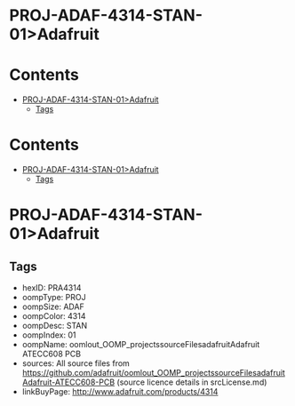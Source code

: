 
PROJ-ADAF-4314-STAN-01>Adafruit
===============================

Contents
========

* [PROJ-ADAF-4314-STAN-01>Adafruit](#proj-adaf-4314-stan-01adafruit)
	* [Tags](#tags)

Contents
========

* [PROJ-ADAF-4314-STAN-01>Adafruit](#proj-adaf-4314-stan-01adafruit)
	* [Tags](#tags)

# PROJ-ADAF-4314-STAN-01>Adafruit

## Tags

- hexID: PRA4314
- oompType: PROJ
- oompSize: ADAF
- oompColor: 4314
- oompDesc: STAN
- oompIndex: 01
- oompName: oomlout_OOMP_projectssourceFilesadafruitAdafruit ATECC608 PCB
- sources: All source files from https://github.com/adafruit/oomlout_OOMP_projectssourceFilesadafruitAdafruit-ATECC608-PCB (source licence details in srcLicense.md)
- linkBuyPage: http://www.adafruit.com/products/4314
